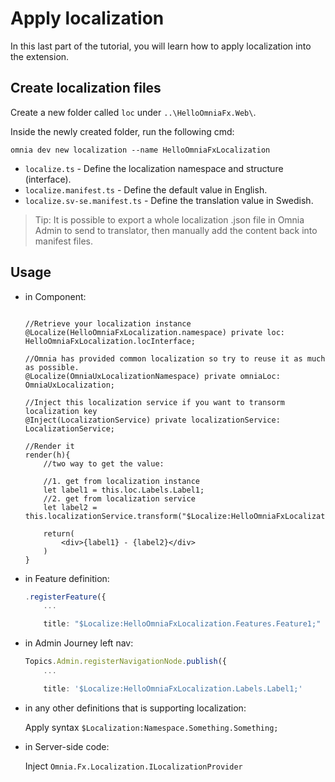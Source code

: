 # Apply localization

In this last part of the tutorial, you will learn how to apply localization into the extension.

## Create localization files

Create a new folder called `loc` under `..\HelloOmniaFx.Web\`.

Inside the newly created folder, run the following cmd:

```
omnia dev new localization --name HelloOmniaFxLocalization
```

- `localize.ts` - Define the localization namespace and structure (interface).
- `localize.manifest.ts` - Define the default value in English.
- `localize.sv-se.manifest.ts` - Define the translation value in Swedish.

>Tip: It is possible to export a whole localization .json file in Omnia Admin to send to translator, then manually add the content back into manifest files.

## Usage

- in Component:

    ```tsx

    //Retrieve your localization instance
    @Localize(HelloOmniaFxLocalization.namespace) private loc: HelloOmniaFxLocalization.locInterface;

    //Omnia has provided common localization so try to reuse it as much as possible.
    @Localize(OmniaUxLocalizationNamespace) private omniaLoc: OmniaUxLocalization;

    //Inject this localization service if you want to transorm localization key
    @Inject(LocalizationService) private localizationService: LocalizationService;

    //Render it
    render(h){
        //two way to get the value:

        //1. get from localization instance
        let label1 = this.loc.Labels.Label1;
        //2. get from localization service
        let label2 = this.localizationService.transform("$Localize:HelloOmniaFxLocalization.Labels.Label2;")

        return(
            <div>{label1} - {label2}</div>
        )
    }
    
    ```

- in Feature definition:

    ```ts
    .registerFeature({
        ...

        title: "$Localize:HelloOmniaFxLocalization.Features.Feature1;"
    
    ```
    
- in Admin Journey left nav:

    ```ts
    Topics.Admin.registerNavigationNode.publish({
        ...

        title: '$Localize:HelloOmniaFxLocalization.Labels.Label1;'
    ```


- in any other definitions that is supporting localization:
  
    Apply syntax `$Localization:Namespace.Something.Something;`

- in Server-side code:

    Inject `Omnia.Fx.Localization.ILocalizationProvider`